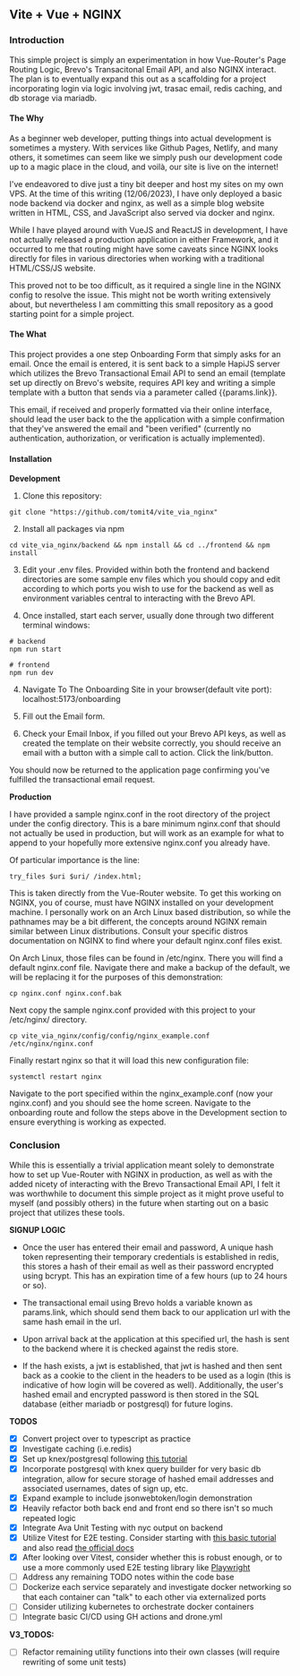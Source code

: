 ## Vite + Vue + NGINX

### Introduction

This simple project is simply an experimentation in how Vue-Router's Page
Routing Logic, Brevo's Transacitonal Email API, and also NGINX interact. The
plan is to eventually expand this out as a scaffolding for a project
incorporating login via logic involving jwt, trasac email, redis caching, and
db storage via mariadb.

#### The Why

As a beginner web developer, putting things into actual development is sometimes
a mystery. With services like Github Pages, Netlify, and many others, it
sometimes can seem like we simply push our development code up to a magic place
in the cloud, and voilà, our site is live on the internet!

I've endeavored to dive just a tiny bit deeper and host my sites on my own VPS.
At the time of this writing (12/06/2023), I have only deployed a basic node
backend via docker and nginx, as well as a simple blog website written in HTML,
CSS, and JavaScript also served via docker and nginx.

While I have played around with VueJS and ReactJS in development, I have not
actually released a production application in either Framework, and it occurred
to me that routing might have some caveats since NGINX looks directly for files
in various directories when working with a traditional HTML/CSS/JS website.

This proved not to be too difficult, as it required a single line in the NGINX
config to resolve the issue. This might not be worth writing extensively about,
but nevertheless I am committing this small repository as a good starting point
for a simple project.

#### The What

This project provides a one step Onboarding Form that simply asks for an email.
Once the email is entered, it is sent back to a simple HapiJS server which
utilizes the Brevo Transactional Email API to send an email (template set up
directly on Brevo's website, requires API key and writing a simple
template with a button that sends via a parameter called {{params.link}}.

This email, if received and properly formatted via their online interface,
should lead the user back to the the application with a simple confirmation that
they've answered the email and "been verified" (currently no authentication,
authorization, or verification is actually implemented).

#### Installation

**Development**

1. Clone this repository:

```
git clone "https://github.com/tomit4/vite_via_nginx"
```

2. Install all packages via npm

```
cd vite_via_nginx/backend && npm install && cd ../frontend && npm install
```

3. Edit your .env files. Provided within both the frontend and backend
   directories are some sample env files which you should copy and edit
   according to which ports you wish to use for the backend as well as
   environment variables central to interacting with the Brevo API.

4. Once installed, start each server, usually done through two different
   terminal windows:

```
# backend
npm run start
```

```
# frontend
npm run dev
```

4.  Navigate To The Onboarding Site in your browser(default vite port): localhost:5173/onboarding

5.  Fill out the Email form.

6.  Check your Email Inbox, if you filled out your Brevo API keys, as well as
    created the template on their website correctly, you should receive an email
    with a button with a simple call to action. Click the link/button.

You should now be returned to the application page confirming you've fulfilled
the transactional email request.

**Production**

I have provided a sample nginx.conf in the root directory of the project under
the config directory. This is a bare minimum nginx.conf that should not actually
be used in production, but will work as an example for what to append to your
hopefully more extensive nginx.conf you already have.

Of particular importance is the line:

```
try_files $uri $uri/ /index.html;
```

This is taken directly from the Vue-Router website. To get this working on
NGINX, you of course, must have NGINX installed on your development machine. I
personally work on an Arch Linux based distribution, so while the pathnames may be a
bit different, the concepts around NGINX remain similar between Linux
distributions. Consult your specific distros documentation on NGINX to find where
your default nginx.conf files exist.

On Arch Linux, those files can be found in /etc/nginx. There you will find a
default nginx.conf file. Navigate there and make a backup of the default, we
will be replacing it for the purposes of this demonstration:

```
cp nginx.conf nginx.conf.bak
```

Next copy the sample nginx.conf provided with this project to your /etc/nginx/
directory.

```
cp vite_via_nginx/config/config/nginx_example.conf /etc/nginx/nginx.conf
```

Finally restart nginx so that it will load this new configuration file:

```
systemctl restart nginx
```

Navigate to the port specified within the nginx_example.conf (now your
nginx.conf) and you should see the home screen. Navigate to the onboarding route
and follow the steps above in the Development section to ensure everything is
working as expected.

### Conclusion

While this is essentially a trivial application meant solely to demonstrate how
to set up Vue-Router with NGINX in production, as well as with the added nicety
of interacting with the Brevo Transactional Email API, I felt it was worthwhile
to document this simple project as it might prove useful to myself (and possibly
others) in the future when starting out on a basic project that utilizes
these tools.

**SIGNUP LOGIC**

- Once the user has entered their email and password,
  A unique hash token representing their temporary credentials is established in
  redis, this stores a hash of their email as well as their password encrypted
  using bcrypt. This has an expiration time of a few hours (up to 24 hours or so).

- The transactional email using Brevo holds a variable known as params.link, which
  should send them back to our application url with the same hash email in the
  url.

- Upon arrival back at the application at this specified url, the hash is sent to
  the backend where it is checked against the redis store.

- If the hash exists, a jwt is established, that jwt is hashed and then sent back
  as a cookie to the client in the headers to be used as a login (this is
  indicative of how login will be covered as well). Additionally,
  the user's hashed email and encrypted password is then stored in the SQL
  database (either mariadb or postgresql) for future logins.

**TODOS**

- [x] Convert project over to typescript as practice
- [x] Investigate caching (i.e.redis)
- [x] Set up knex/postgresql following [this tutorial](https://www.basedash.com/blog/how-to-configure-knex-js-with-typescript)
- [x] Incorporate postgresql with knex query builder for very basic db integration,
      allow for secure storage of hashed email addresses and associated usernames,
      dates of sign up, etc.
- [x] Expand example to include jsonwebtoken/login demonstration
- [x] Heavily refactor both back end and front end so there isn't so much
      repeated logic
- [x] Integrate Ava Unit Testing with nyc output on backend
- [x] Utilize Vitest for E2E testing. Consider starting with [this basic
      tutorial](https://blog.logrocket.com/guide-vitest-automated-testing-vue-components/) and also read [the official docs](https://vitest.dev/guide/)
- [x] After looking over Vitest, consider whether this is robust enough, or to
      use a more commonly used E2E testing library like [Playwright](https://playwright.dev/)
- [ ] Address any remaining TODO notes within the code base
- [ ] Dockerize each service separately and investigate docker networking so
      that each container can "talk" to each other via externalized ports
- [ ] Consider utilizing kubernetes to orchestrate docker containers
- [ ] Integrate basic CI/CD using GH actions and drone.yml

**V3_TODOS:**

- [ ] Refactor remaining utility functions into their own classes (will require
      rewriting of some unit tests)
